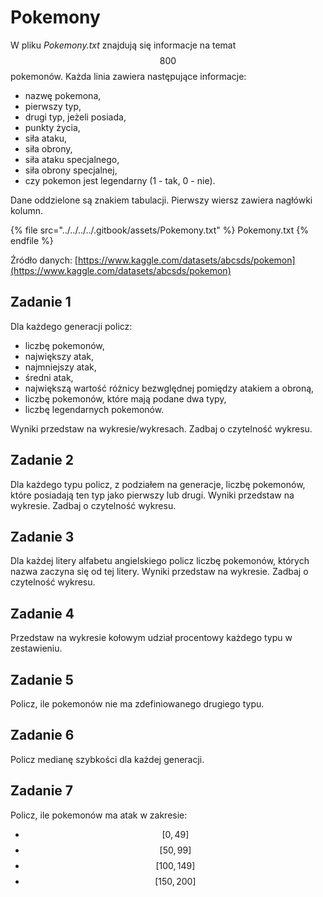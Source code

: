 # Pokemony

W pliku *Pokemony.txt* znajdują się informacje na temat $$800$$ pokemonów. Każda linia zawiera następujące informacje:

- nazwę pokemona,
- pierwszy typ,
- drugi typ, jeżeli posiada,
- punkty życia,
- siła ataku,
- siła obrony,
- siła ataku specjalnego,
- siła obrony specjalnej,
- czy pokemon jest legendarny (1 - tak, 0 - nie).

Dane oddzielone są znakiem tabulacji. Pierwszy wiersz zawiera nagłówki kolumn.

{% file src="../../../../.gitbook/assets/Pokemony.txt" %}
Pokemony.txt
{% endfile %}

Źródło danych: [https://www.kaggle.com/datasets/abcsds/pokemon](https://www.kaggle.com/datasets/abcsds/pokemon)

## Zadanie 1

Dla każdego generacji policz:

- liczbę pokemonów,
- największy atak,
- najmniejszy atak,
- średni atak,
- największą wartość różnicy bezwględnej pomiędzy atakiem a obroną,
- liczbę pokemonów, które mają podane dwa typy,
- liczbę legendarnych pokemonów.

Wyniki przedstaw na wykresie/wykresach. Zadbaj o czytelność wykresu.

## Zadanie 2

Dla każdego typu policz, z podziałem na generacje, liczbę pokemonów, które posiadają ten typ jako pierwszy lub drugi. Wyniki przedstaw na wykresie. Zadbaj o czytelność wykresu.

## Zadanie 3

Dla każdej litery alfabetu angielskiego policz liczbę pokemonów, których nazwa zaczyna się od tej litery. Wyniki przedstaw na wykresie. Zadbaj o czytelność wykresu.

## Zadanie 4

Przedstaw na wykresie kołowym udział procentowy każdego typu w zestawieniu.

## Zadanie 5

Policz, ile pokemonów nie ma zdefiniowanego drugiego typu.

## Zadanie 6

Policz medianę szybkości dla każdej generacji.

## Zadanie 7

Policz, ile pokemonów ma atak w zakresie:

- $$[0, 49]$$
- $$[50, 99]$$
- $$[100, 149]$$
- $$[150, 200]$$
